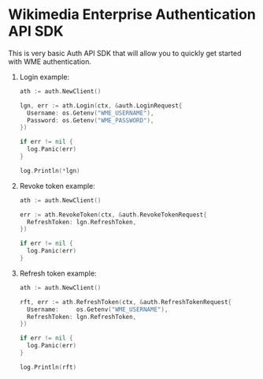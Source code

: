 # Wikimedia Enterprise Authentication API SDK

This is very basic Auth API SDK that will allow you to quickly get started with WME authentication.


1. Login example:

    ```go
    ath := auth.NewClient()

    lgn, err := ath.Login(ctx, &auth.LoginRequest{
      Username: os.Getenv("WME_USERNAME"),
      Password: os.Getenv("WME_PASSWORD"),
    })

    if err != nil {
      log.Panic(err)
    }

    log.Println(*lgn)
    ```

1. Revoke token example:

    ```go
    ath := auth.NewClient()

    err := ath.RevokeToken(ctx, &auth.RevokeTokenRequest{
      RefreshToken: lgn.RefreshToken,
    })

    if err != nil {
      log.Panic(err)
    }
    ```

1. Refresh token example:

    ```go
    ath := auth.NewClient()

    rft, err := ath.RefreshToken(ctx, &auth.RefreshTokenRequest{
      Username:     os.Getenv("WME_USERNAME"),
      RefreshToken: lgn.RefreshToken,
    })

    if err != nil {
      log.Panic(err)
    }

    log.Println(rft)
    ```

